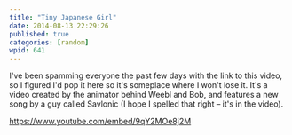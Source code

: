 ```yaml
---
title: "Tiny Japanese Girl"
date: 2014-08-13 22:29:26
published: true
categories: [random]
wpid: 641
---
```


I've been spamming everyone the past few days with the link to this video, so I figured I'd pop it here so it's someplace where I won't lose it. It's a video created by the animator behind Weebl and Bob, and features a new song by a guy called Savlonic (I hope I spelled that right – it's in the video).

https://www.youtube.com/embed/9qY2MOe8j2M

